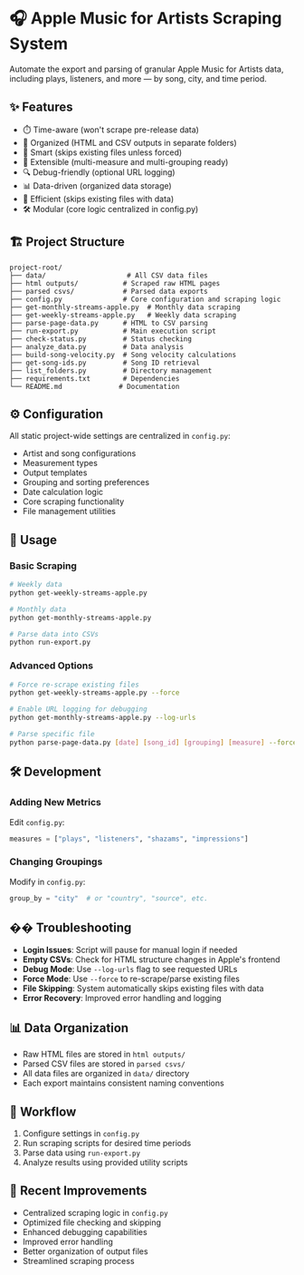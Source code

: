 # 🎧 Apple Music for Artists Scraping System

Automate the export and parsing of granular Apple Music for Artists data, including plays, listeners, and more — by song, city, and time period.

## ✨ Features

- ⏱️ Time-aware (won't scrape pre-release data)
- 📂 Organized (HTML and CSV outputs in separate folders)
- 🧠 Smart (skips existing files unless forced)
- 🧰 Extensible (multi-measure and multi-grouping ready)
- 🔍 Debug-friendly (optional URL logging)
- 📊 Data-driven (organized data storage)
- 🔄 Efficient (skips existing files with data)
- 🛠️ Modular (core logic centralized in config.py)

## 🏗️ Project Structure

    project-root/
    ├── data/                    # All CSV data files
    ├── html outputs/           # Scraped raw HTML pages
    ├── parsed csvs/            # Parsed data exports
    ├── config.py               # Core configuration and scraping logic
    ├── get-monthly-streams-apple.py  # Monthly data scraping
    ├── get-weekly-streams-apple.py   # Weekly data scraping
    ├── parse-page-data.py      # HTML to CSV parsing
    ├── run-export.py           # Main execution script
    ├── check-status.py         # Status checking
    ├── analyze_data.py         # Data analysis
    ├── build-song-velocity.py  # Song velocity calculations
    ├── get-song-ids.py         # Song ID retrieval
    ├── list_folders.py         # Directory management
    ├── requirements.txt        # Dependencies
    └── README.md              # Documentation

## ⚙️ Configuration

All static project-wide settings are centralized in `config.py`:

- Artist and song configurations
- Measurement types
- Output templates
- Grouping and sorting preferences
- Date calculation logic
- Core scraping functionality
- File management utilities

## 🚀 Usage

### Basic Scraping

```bash
# Weekly data
python get-weekly-streams-apple.py

# Monthly data
python get-monthly-streams-apple.py

# Parse data into CSVs
python run-export.py
```

### Advanced Options

```bash
# Force re-scrape existing files
python get-weekly-streams-apple.py --force

# Enable URL logging for debugging
python get-monthly-streams-apple.py --log-urls

# Parse specific file
python parse-page-data.py [date] [song_id] [grouping] [measure] --force
```

## 🛠️ Development

### Adding New Metrics
Edit `config.py`:
```python
measures = ["plays", "listeners", "shazams", "impressions"]
```

### Changing Groupings
Modify in `config.py`:
```python
group_by = "city"  # or "country", "source", etc.
```

## �� Troubleshooting

- **Login Issues**: Script will pause for manual login if needed
- **Empty CSVs**: Check for HTML structure changes in Apple's frontend
- **Debug Mode**: Use `--log-urls` flag to see requested URLs
- **Force Mode**: Use `--force` to re-scrape/parse existing files
- **File Skipping**: System automatically skips existing files with data
- **Error Recovery**: Improved error handling and logging

## 📊 Data Organization

- Raw HTML files are stored in `html outputs/`
- Parsed CSV files are stored in `parsed csvs/`
- All data files are organized in `data/` directory
- Each export maintains consistent naming conventions

## 🔄 Workflow

1. Configure settings in `config.py`
2. Run scraping scripts for desired time periods
3. Parse data using `run-export.py`
4. Analyze results using provided utility scripts

## 🔧 Recent Improvements

- Centralized scraping logic in `config.py`
- Optimized file checking and skipping
- Enhanced debugging capabilities
- Improved error handling
- Better organization of output files
- Streamlined scraping process